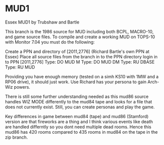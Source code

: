 # MUD1
Essex MUD1 by Trubshaw and Bartle

This branch is the 1986 source for MUD including both BCPL, MACRO-10, and game source files. To compile and create a working MUD
on TOPS-10 with Monitor 7.04 you must do the following:

Create a PPN and directory of [2011,2776] (Richard Bartle's own PPN at Essex)
Place all source files from the branch in to the PPN directory
login in to PPN [2011,2776]
Type: DO MUD M
Type: DO MUD DM
Type: RU DBASE
Type: RU MUD

Providing you have enough memory (tested on a simh KS10 with 1MW and a RP06 drive), it should just work. Use Richard has your
persona to gain Arch-Wiz powers.

There is still some further understanding needed as this mud86 source handles WIZ MODE differently to the mud84 tape and looks for
a file that does not currently exist. Still, you can create personas and play the game.

Key differences in game between mud84 (tape) and mud86 (Stamford) version are that fireworks are a thing and I think various events like
death are handled differntly so you dont need multiple dead rooms. Hence this mud86 has 420 rooms compared to 435 rooms in mud84 on
the tape in the zip branch.
